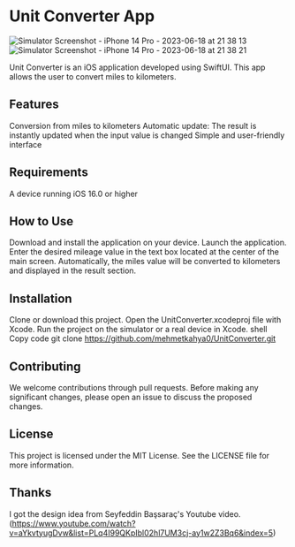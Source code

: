# Unit Converter App
![Simulator Screenshot - iPhone 14 Pro - 2023-06-18 at 21 38 13](https://github.com/mehmetkahya0/SwiftUnitConverter/assets/84154488/2a88eed3-beed-46db-a403-7efb761e0631)
![Simulator Screenshot - iPhone 14 Pro - 2023-06-18 at 21 38 21](https://github.com/mehmetkahya0/SwiftUnitConverter/assets/84154488/7b970fa0-8f84-41c2-8684-1e9203e12262)


Unit Converter is an iOS application developed using SwiftUI. This app allows the user to convert miles to kilometers.

## Features

Conversion from miles to kilometers
Automatic update: The result is instantly updated when the input value is changed
Simple and user-friendly interface

## Requirements

A device running iOS 16.0 or higher
## How to Use

Download and install the application on your device.
Launch the application.
Enter the desired mileage value in the text box located at the center of the main screen.
Automatically, the miles value will be converted to kilometers and displayed in the result section.

## Installation

Clone or download this project.
Open the UnitConverter.xcodeproj file with Xcode.
Run the project on the simulator or a real device in Xcode.
shell
Copy code
git clone https://github.com/mehmetkahya0/UnitConverter.git

## Contributing

We welcome contributions through pull requests. Before making any significant changes, please open an issue to discuss the proposed changes.

## License

This project is licensed under the MIT License. See the LICENSE file for more information.

## Thanks
I got the design idea from Seyfeddin Başsaraç's Youtube video. (https://www.youtube.com/watch?v=aYkvtyugDvw&list=PLq4I99QKpIbl02hl7UM3cj-ay1w2Z3Bq6&index=5)
